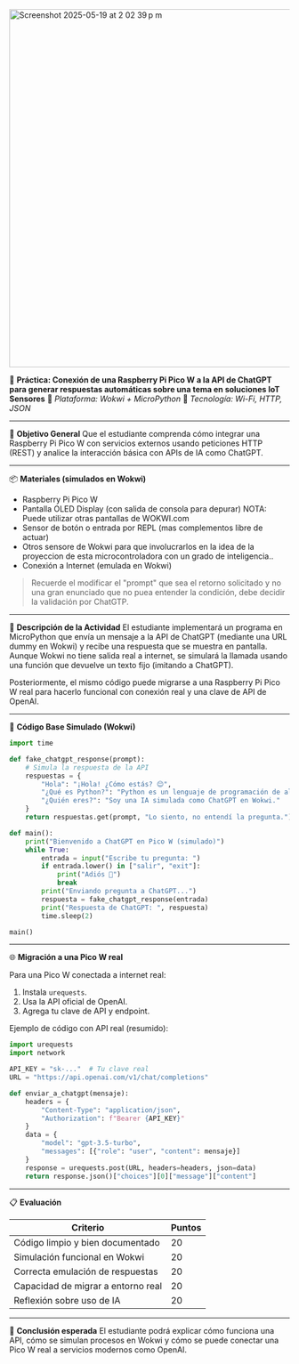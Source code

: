 <img width="644" alt="Screenshot 2025-05-19 at 2 02 39 p m" src="https://github.com/user-attachments/assets/4cd3db35-b377-467b-8444-68190a53f3d9" />


📘 **Práctica: Conexión de una Raspberry Pi Pico W a la API de ChatGPT para generar respuestas automáticas sobre una tema en soluciones IoT Sensores**
🔧 *Plataforma: Wokwi + MicroPython*
📡 *Tecnología: Wi-Fi, HTTP, JSON*

---

🎯 **Objetivo General**
Que el estudiante comprenda cómo integrar una Raspberry Pi Pico W con servicios externos usando peticiones HTTP (REST) y analice la interacción básica con APIs de IA como ChatGPT.

---

📦 **Materiales (simulados en Wokwi)**

* Raspberry Pi Pico W
* Pantalla  OLED Display (con salida de consola para depurar) NOTA: Puede utilizar otras pantallas de WOKWI.com
* Sensor de botón o entrada por REPL (mas complementos libre de actuar)
* Otros sensore de Wokwi para que involucrarlos en la idea de la proyeccion de esta microcontroladora con un grado de inteligencia..
* Conexión a Internet (emulada en Wokwi)

> Recuerde el modificar el "prompt" que sea el retorno solicitado y no una gran enunciado que no puea entender la condición, debe decidir la validación por ChatGTP.

---

🧠 **Descripción de la Actividad**
El estudiante implementará un programa en MicroPython que envía un mensaje a la API de ChatGPT (mediante una URL dummy en Wokwi) y recibe una respuesta que se muestra en pantalla. Aunque Wokwi no tiene salida real a internet, se simulará la llamada usando una función que devuelve un texto fijo (imitando a ChatGPT).

Posteriormente, el mismo código puede migrarse a una Raspberry Pi Pico W real para hacerlo funcional con conexión real y una clave de API de OpenAI.

---

🧪 **Código Base Simulado (Wokwi)**

```python
import time

def fake_chatgpt_response(prompt):
    # Simula la respuesta de la API
    respuestas = {
        "Hola": "¡Hola! ¿Cómo estás? 😊",
        "¿Qué es Python?": "Python es un lenguaje de programación de alto nivel.",
        "¿Quién eres?": "Soy una IA simulada como ChatGPT en Wokwi."
    }
    return respuestas.get(prompt, "Lo siento, no entendí la pregunta.")

def main():
    print("Bienvenido a ChatGPT en Pico W (simulado)")
    while True:
        entrada = input("Escribe tu pregunta: ")
        if entrada.lower() in ["salir", "exit"]:
            print("Adiós 👋")
            break
        print("Enviando pregunta a ChatGPT...")
        respuesta = fake_chatgpt_response(entrada)
        print("Respuesta de ChatGPT: ", respuesta)
        time.sleep(2)

main()
```

---

🌐 **Migración a una Pico W real**

Para una Pico W conectada a internet real:

1. Instala `urequests`.
2. Usa la API oficial de OpenAI.
3. Agrega tu clave de API y endpoint.

Ejemplo de código con API real (resumido):

```python
import urequests
import network

API_KEY = "sk-..."  # Tu clave real
URL = "https://api.openai.com/v1/chat/completions"

def enviar_a_chatgpt(mensaje):
    headers = {
        "Content-Type": "application/json",
        "Authorization": f"Bearer {API_KEY}"
    }
    data = {
        "model": "gpt-3.5-turbo",
        "messages": [{"role": "user", "content": mensaje}]
    }
    response = urequests.post(URL, headers=headers, json=data)
    return response.json()["choices"][0]["message"]["content"]
```

---

📋 **Evaluación**

| Criterio                           | Puntos |
| ---------------------------------- | ------ |
| Código limpio y bien documentado   | 20     |
| Simulación funcional en Wokwi      | 20     |
| Correcta emulación de respuestas   | 20     |
| Capacidad de migrar a entorno real | 20     |
| Reflexión sobre uso de IA          | 20     |

---

📝 **Conclusión esperada**
El estudiante podrá explicar cómo funciona una API, cómo se simulan procesos en Wokwi y cómo se puede conectar una Pico W real a servicios modernos como OpenAI.

